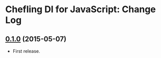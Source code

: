 # Chefling DI for JavaScript: Change Log

## [0.1.0](../../tree/v0.1.0) (2015-05-07)

- First release.
